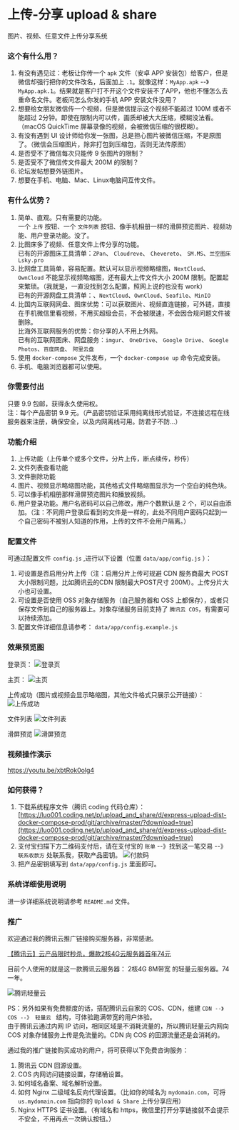 # 上传-分享 upload & share
 图片、视频、任意文件上传分享系统
 
### 这个有什么用？
1. 有没有遇见过：老板让你传一个 `apk` 文件（安卓 APP 安装包）给客户，但是微信却强行把你的文件改名，后面加上 `.1`。就像这样：`MyApp.apk` --》`MyApp.apk.1`。结果就是客户打不开这个文件安装不了APP，他也不懂怎么去重命名文件。老板问怎么你发的手机 APP 安装文件没用？
2. 想要给女朋友微信传一个视频，但是微信提示这个视频不能超过 100M 或者不能超过 2分钟。即使在限制内可以传，画质却被大大压缩，模糊没法看。（macOS QuickTime 屏幕录像的视频，会被微信压缩的很模糊）。
3. 有没有遇到 UI 设计师给你发一张图，总是担心图片被微信压缩，不是原图了。（微信会压缩图片，除非打包到压缩包，否则无法传原图）
4. 是否受不了微信每次只能传 9 张图片的限制？
5. 是否受不了微信传文件最大 200M 的限制？
6. 论坛发帖想要外链图片。
7. 想要在手机、电脑、Mac、Linux电脑间互传文件。
 
### 有什么优势？
1. 简单、直观。只有需要的功能。  
    一个 `上传` 按钮、一个 `文件列表` 按钮、像手机相册一样的滑屏预览图片、视频功能、用户登录功能。没了。
2. 比图床多了视频、任意文件上传分享的功能。  
    已有的开源图床工具清单：`ZPan`、  `Cloudreve`、 `Chevereto`、 `SM.MS`、`兰空图床 Lsky.pro`
3. 比网盘工具简单，容易配置。默认可以显示视频略缩图，`NextCloud`、`OwnCloud` 不能显示视频略缩图，还有最大上传文件大小 200M 限制。配置起来繁琐。（我就是，一直没找到怎么配置，照网上说的也没有 work）  
    已有的开源网盘工具清单：、`NextCloud`、`OwnCloud`、`Seafile`、`MinIO`
4. 比国内互联网网盘、图床优势：可以获取图片、视频直连链接，可外链，直接在手机微信里看视频，不用买超级会员，不会被限速，不会因合规问题文件被删除。  
    比海外互联网服务的优势：你分享的人不用上外网。  
    已有的互联网图床、网盘服务：`imgur`、 `OneDrive`、 `Google Drive`、 `Google Photos`、`百度网盘`、 `阿里云盘`
5. 使用 `docker-compose` 文件发布，一个 `docker-compose up` 命令完成安装。
6. 手机、电脑浏览器都可以使用。

### 你需要付出
只要 9.9 包邮，获得永久使用权。  
注：每个产品密钥 9.9 元。（产品密钥验证采用纯离线形式验证，不连接远程在线服务器来注册，确保安全，以及内网离线可用。防君子不防...）
 
### 功能介绍
1. 上传功能（上传单个或多个文件，分片上传，断点续传，秒传）
2. 文件列表查看功能
3. 文件删除功能
4. 图片、视频显示略缩图功能，其他格式文件略缩图显示为一个空白的纯色块。
5. 可以像手机相册那样滑屏预览图片和播放视频。
6. 用户登录功能。用户名密码可以自己修改，用户个数默认是 2 个，可以自由添加。（注：不同用户登录后看到的文件是一样的，此处不同用户密码只起到一个自己密码不被别人知道的作用，上传的文件不会用户隔离。）

### 配置文件
可通过配置文件 `config.js` ,进行以下设置（位置 `data/app/config.js`  ）：  
1. 可设置是否启用分片上传（注：启用分片上传可规避 CDN 服务商最大 POST 大小限制问题，比如腾讯云的CDN 限制最大POST尺寸 200M）。上传分片大小也可设置。
2. 可设置是否使用 OSS 对象存储服务（自己服务器和 OSS 上都保存），或者只保存文件到自己的服务器上。对象存储服务目前支持了 `腾讯云 COS`，有需要可以持续添加。
3. 配置文件详细信息请参考： `data/app/config.example.js` 

### 效果预览图
登录页：
![登录页](https://cdn.jsdelivr.net/gh/luobin100/gofly@main/%E7%99%BB%E5%BD%95%E9%A1%B5.png)
  
主页：
![主页](https://cdn.jsdelivr.net/gh/luobin100/gofly@main/%E4%B8%BB%E9%A1%B5.png)
  
上传成功（图片或视频会显示略缩图，其他文件格式只展示公开链接）：
![上传成功](https://cdn.jsdelivr.net/gh/luobin100/gofly@main/%E4%B8%8A%E4%BC%A0%E6%88%90%E5%8A%9F.png)
  
文件列表
![文件列表](https://cdn.jsdelivr.net/gh/luobin100/gofly@main/%E6%96%87%E4%BB%B6%E5%88%97%E8%A1%A8.png)
  
滑屏预览
![滑屏预览](https://cdn.jsdelivr.net/gh/luobin100/gofly@main/%E6%BB%91%E5%B1%8F%E9%A2%84%E8%A7%88720ptake2%20(3).gif)
  
### 视频操作演示
https://youtu.be/xbtRok0olg4

### 如何获得？
1. 下载系统程序文件（腾讯 coding 代码仓库）：[https://luo001.coding.net/p/upload_and_share/d/express-upload-dist-docker-compose-prod/git/archive/master/?download=true](https://luo001.coding.net/p/upload_and_share/d/express-upload-dist-docker-compose-prod/git/archive/master/?download=true)
2. 支付宝扫描下方二维码支付后，请在支付宝的 `账单` --》找到这一笔交易 --》 `联系收款方` 处联系我，获取产品密钥。
![付款码](https://cdn.jsdelivr.net/gh/luobin100/gofly@main/qrcode-alipay.png)
3. 把产品密钥填写到 `data/app/config.js` 里面即可。

### 系统详细使用说明
进一步详细系统说明请参考 `README.md` 文件。

### 推广
欢迎通过我的腾讯云推广链接购买服务器，非常感谢。  

[【腾讯云】云产品限时秒杀，爆款2核4G云服务器首年74元](https://cloud.tencent.com/act/cps/redirect?redirect=1077&cps_key=f4cb43a82f11256f5667ccb165f14ec4&from=console)

目前个人使用的就是这一款腾讯云服务器： 2核4G 8M带宽 的轻量云服务器。74 一年。  

![腾讯轻量云](https://cdn.jsdelivr.net/gh/luobin100/gofly@main/%E8%85%BE%E8%AE%AF%E4%BA%91%E8%BD%BB%E9%87%8F.png)

PS：另外如果有免费额度的话，搭配腾讯云自家的 COS、CDN，组建 `CDN --》 COS --》 轻量云 ` 结构，可体验跑满带宽的用户体验。  
由于腾讯云通过内网 IP 访问，相同区域是不消耗流量的，所以腾讯轻量云内网向 COS 对象存储服务上传是免流量的。CDN 向 COS 的回源流量还是会消耗的。

通过我的推广链接购买成功的用户，将可获得以下免费咨询服务：
1. 腾讯云 CDN 回源设置。
2. COS 内网访问链接设置，存储桶设置。
3. 如何域名备案、域名解析设置。
4. 如何 Nginx 二级域名反向代理设置。（比如你的域名为 `mydomain.com`，可将 `us.mydomain.com` 指向你的 `Upload & Share` 上传分享应用）
5. Nginx HTTPS 证书设置。（有域名和 https，微信里打开分享链接就不会提示不安全，不用再点一次确认按钮。）